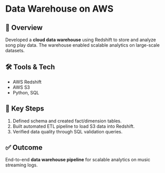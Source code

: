 # Data Warehouse on AWS

## 📌 Overview
Developed a **cloud data warehouse** using Redshift to store and analyze song play data. The warehouse enabled scalable analytics on large-scale datasets.

## 🛠️ Tools & Tech
- AWS Redshift
- AWS S3
- Python, SQL

## 🚀 Key Steps
1. Defined schema and created fact/dimension tables.
2. Built automated ETL pipeline to load S3 data into Redshift.
3. Verified data quality through SQL validation queries.

## ✅ Outcome
End-to-end **data warehouse pipeline** for scalable analytics on music streaming logs.
